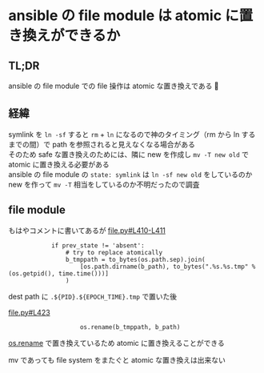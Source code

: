# ansible の file module は atomic に置き換えができるか

## TL;DR
ansible の file module での file 操作は atomic な置き換えである :tada:

## 経緯
symlink を `ln -sf` すると `rm` + `ln` になるので神のタイミング（rm から ln するまでの間）で path を参照されると見えなくなる場合がある  
そのため safe な置き換えのためには、隣に new を作成し `mv -T new old` で atomic に置き換える必要がある  
ansible の file module の `state: symlink` は `ln -sf new old` をしているのか new を作って `mv -T` 相当をしているのか不明だったので調査  

## file module
もはやコメントに書いてあるが
[file.py#L410-L411](https://github.com/ansible/ansible/blob/stable-2.4/lib/ansible/modules/files/file.py#L410-L411)

```
            if prev_state != 'absent':
                # try to replace atomically
                b_tmppath = to_bytes(os.path.sep).join(
                    [os.path.dirname(b_path), to_bytes(".%s.%s.tmp" % (os.getpid(), time.time()))]
                )
```
dest path に `.${PID}.${EPOCH_TIME}.tmp` で置いた後

[file.py#L423](https://github.com/ansible/ansible/blob/stable-2.4/lib/ansible/modules/files/file.py#L423)

```
                    os.rename(b_tmppath, b_path)
```

[os.rename](https://docs.python.jp/2.7/library/os.html#os.rename) で置き換えているため atomic に置き換えることができる

mv であっても file system をまたぐと atomic な置き換えは出来ない
